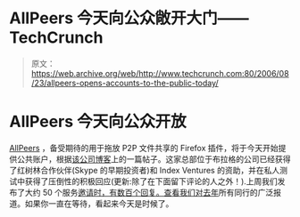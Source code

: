 # AllPeers 今天向公众敞开大门——TechCrunch

> 原文：<https://web.archive.org/web/http://www.techcrunch.com:80/2006/08/23/allpeers-opens-accounts-to-the-public-today/>

# AllPeers 今天向公众开放

 [](https://web.archive.org/web/20211017114307/http://www.allpeers.com/) [AllPeers](https://web.archive.org/web/20211017114307/http://www.allpeers.com/) ，备受期待的用于拖放 P2P 文件共享的 Firefox 插件，将于今天开始提供公共账户，根据[该公司博客](https://web.archive.org/web/20211017114307/http://www.allpeers.com/blog/2006/08/23/5432/)上的一篇帖子。这家总部位于布拉格的公司已经获得了红树林合作伙伴(Skype 的早期投资者)和 Index Ventures 的资助，并在私人测试中获得了压倒性的积极回应(更新:除了在下面留下评论的人之外！).上周我们发布了大约 50 个服务[邀请时，有数百个回复。查看我们对去年](https://web.archive.org/web/20211017114307/http://www.beta.techcrunch.com/2006/08/15/finally-almost-allpeers/)所有同行的广泛报道。如果你一直在等待，看起来今天是时候了。